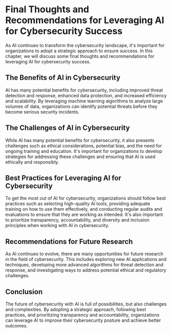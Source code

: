 Final Thoughts and Recommendations for Leveraging AI for Cybersecurity Success
=====================================================================================================

As AI continues to transform the cybersecurity landscape, it's important for organizations to adopt a strategic approach to ensure success. In this chapter, we will discuss some final thoughts and recommendations for leveraging AI for cybersecurity success.

The Benefits of AI in Cybersecurity
-----------------------------------

AI has many potential benefits for cybersecurity, including improved threat detection and response, enhanced data protection, and increased efficiency and scalability. By leveraging machine learning algorithms to analyze large volumes of data, organizations can identify potential threats before they become serious security incidents.

The Challenges of AI in Cybersecurity
-------------------------------------

While AI has many potential benefits for cybersecurity, it also presents challenges such as ethical considerations, potential bias, and the need for ongoing training and education. It's important for organizations to develop strategies for addressing these challenges and ensuring that AI is used ethically and responsibly.

Best Practices for Leveraging AI for Cybersecurity
--------------------------------------------------

To get the most out of AI for cybersecurity, organizations should follow best practices such as selecting high-quality AI tools, providing adequate training on how to use them effectively, and conducting regular audits and evaluations to ensure that they are working as intended. It's also important to prioritize transparency, accountability, and diversity and inclusion principles when working with AI in cybersecurity.

Recommendations for Future Research
-----------------------------------

As AI continues to evolve, there are many opportunities for future research in the field of cybersecurity. This includes exploring new AI applications and techniques, developing more advanced algorithms for threat detection and response, and investigating ways to address potential ethical and regulatory challenges.

Conclusion
----------

The future of cybersecurity with AI is full of possibilities, but also challenges and complexities. By adopting a strategic approach, following best practices, and prioritizing transparency and accountability, organizations can leverage AI to improve their cybersecurity posture and achieve better outcomes.
